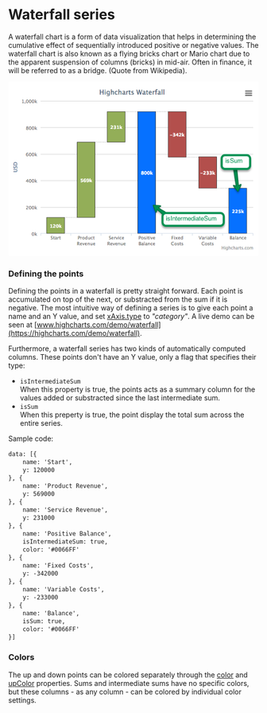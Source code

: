 Waterfall series
================

A waterfall chart is a form of data visualization that helps in determining the cumulative effect of sequentially introduced positive or negative values. The waterfall chart is also known as a flying bricks chart or Mario chart due to the apparent suspension of columns (bricks) in mid-air. Often in finance, it will be referred to as a bridge. (Quote from Wikipedia).

![waterfall.png](waterfall.png)

### Defining the points

Defining the points in a waterfall is pretty straight forward. Each point is accumulated on top of the next, or substracted from the sum if it is negative. The most intuitive way of defining a series is to give each point a name and an Y value, and set [xAxis.type](https://api.highcharts.com/highcharts/xAxis.type) to _"category"_. A live demo can be seen at [www.highcharts.com/demo/waterfall](https://highcharts.com/demo/waterfall).

Furthermore, a waterfall series has two kinds of automatically computed columns. These points don't have an Y value, only a flag that specifies their type:

*   `isIntermediateSum`   
    When this property is true, the points acts as a summary column for the values added or substracted since the last intermediate sum.
*   `isSum`  
    When this preperty is true, the point display the total sum across the entire series.

Sample code:

    
    data: [{
        name: 'Start',
        y: 120000
    }, {
        name: 'Product Revenue',
        y: 569000
    }, {
        name: 'Service Revenue',
        y: 231000
    }, {
        name: 'Positive Balance',
        isIntermediateSum: true,
        color: '#0066FF'
    }, {
        name: 'Fixed Costs',
        y: -342000
    }, {
        name: 'Variable Costs',
        y: -233000
    }, {
        name: 'Balance',
        isSum: true,
        color: '#0066FF'
    }]

### Colors

The up and down points can be colored separately through the [color](https://api.highcharts.com/highcharts/plotOptions.waterfall.color) and [upColor](https://api.highcharts.com/highcharts/plotOptions.waterfall.upColor) properties. Sums and intermediate sums have no specific colors, but these columns - as any column - can be colored by individual color settings.